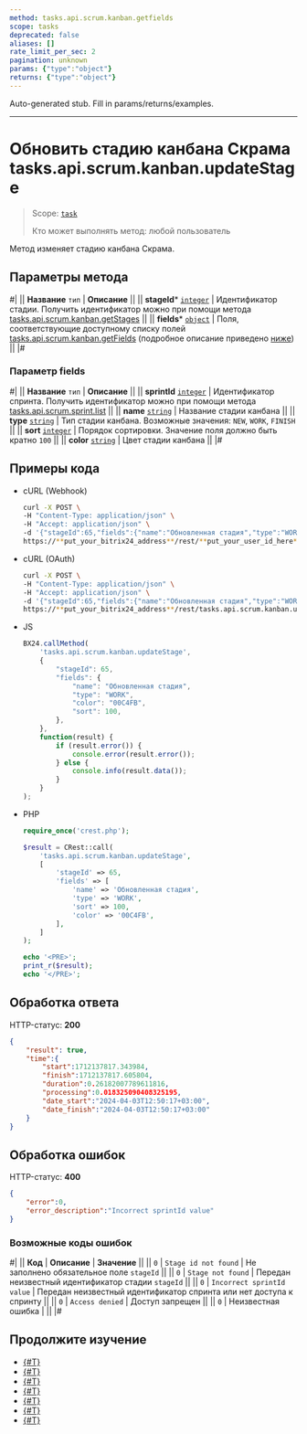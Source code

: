 ```yaml
---
method: tasks.api.scrum.kanban.getfields
scope: tasks
deprecated: false
aliases: []
rate_limit_per_sec: 2
pagination: unknown
params: {"type":"object"}
returns: {"type":"object"}
---
```


Auto-generated stub. Fill in params/returns/examples.

---

# Обновить стадию канбана Скрама tasks.api.scrum.kanban.updateStage

> Scope: [`task`](../../../scopes/permissions.md)
>
> Кто может выполнять метод: любой пользователь

Метод изменяет стадию канбана Скрама.

## Параметры метода



#|
|| **Название**
`тип` | **Описание** ||
|| **stageId***
[`integer`](../../../data-types.md) | Идентификатор стадии. Получить идентификатор можно при помощи метода [tasks.api.scrum.kanban.getStages](./tasks-api-scrum-kanban-get-stages.md) ||
|| **fields***
[`object`](../../../data-types.md) | Поля, соответствующие доступному списку полей [tasks.api.scrum.kanban.getFields](./tasks-api-scrum-kanban-get-fields.md) (подробное описание приведено [ниже](#parametr-fields)) ||
|#

### Параметр fields



#|
|| **Название**
`тип` | **Описание** ||
|| **sprintId**
[`integer`](../../../data-types.md) | Идентификатор спринта. Получить идентификатор можно при помощи метода [tasks.api.scrum.sprint.list](../sprint/tasks-api-scrum-sprint-list.md) ||
|| **name**
[`string`](../../../data-types.md) | Название стадии канбана ||
|| **type**
[`string`](../../../data-types.md) | Тип стадии канбана. Возможные значения: `NEW`, `WORK`, `FINISH` ||
|| **sort**
[`integer`](../../../data-types.md) | Порядок сортировки. Значение поля должно быть кратно `100` ||
|| **color**
[`string`](../../../data-types.md) | Цвет стадии канбана ||
|#

## Примеры кода





- cURL (Webhook)

    ```bash
    curl -X POST \
    -H "Content-Type: application/json" \
    -H "Accept: application/json" \
    -d '{"stageId":65,"fields":{"name":"Обновленная стадия","type":"WORK","color":"00C4FB","sort":100}}' \
    https://**put_your_bitrix24_address**/rest/**put_your_user_id_here**/**put_your_webhook_here**/tasks.api.scrum.kanban.updateStage
    ```

- cURL (OAuth)

    ```bash
    curl -X POST \
    -H "Content-Type: application/json" \
    -H "Accept: application/json" \
    -d '{"stageId":65,"fields":{"name":"Обновленная стадия","type":"WORK","color":"00C4FB","sort":100},"auth":"**put_access_token_here**"}' \
    https://**put_your_bitrix24_address**/rest/tasks.api.scrum.kanban.updateStage
    ```

- JS

    ```js
    BX24.callMethod(
        'tasks.api.scrum.kanban.updateStage',
        {
            "stageId": 65,
            "fields": {
                "name": "Обновленная стадия",
                "type": "WORK",
                "color": "00C4FB",
                "sort": 100,
            },
        },
        function(result) {
            if (result.error()) {
                console.error(result.error());
            } else {
                console.info(result.data());
            }
        }
    );
    ```

- PHP

    ```php
    require_once('crest.php');

    $result = CRest::call(
        'tasks.api.scrum.kanban.updateStage',
        [
            'stageId' => 65,
            'fields' => [
                'name' => 'Обновленная стадия',
                'type' => 'WORK',
                'sort' => 100,
                'color' => '00C4FB',
            ],
        ]
    );

    echo '<PRE>';
    print_r($result);
    echo '</PRE>';
    ```



## Обработка ответа

HTTP-статус: **200**

```json
{
    "result": true,
    "time":{
        "start":1712137817.343984,
        "finish":1712137817.605804,
        "duration":0.26182007789611816,
        "processing":0.018325090408325195,
        "date_start":"2024-04-03T12:50:17+03:00",
        "date_finish":"2024-04-03T12:50:17+03:00"
    }
}
```

## Обработка ошибок

HTTP-статус: **400**

```json
{
    "error":0,
    "error_description":"Incorrect sprintId value"
}
```



### Возможные коды ошибок

#|
|| **Код** | **Описание** | **Значение** ||
|| `0` | `Stage id not found` | Не заполнено обязательное поле `stageId` ||
|| `0` | `Stage not found` | Передан неизвестный идентификатор стадии `stageId` ||
|| `0` | `Incorrect sprintId value` | Передан неизвестный идентификатор спринта или нет доступа к спринту ||
|| `0` | `Access denied` | Доступ запрещен ||
|| `0` | Неизвестная ошибка | ||
|#



## Продолжите изучение

- [{#T}](./index.md)
- [{#T}](./tasks-api-scrum-kanban-add-stage.md)
- [{#T}](./tasks-api-scrum-kanban-add-task.md)
- [{#T}](./tasks-api-scrum-kanban-delete-stage.md)
- [{#T}](./tasks-api-scrum-kanban-delete-task.md)
- [{#T}](./tasks-api-scrum-kanban-get-fields.md)
- [{#T}](./tasks-api-scrum-kanban-get-stages.md)
